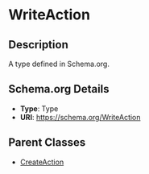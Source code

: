 # WriteAction

## Description
A type defined in Schema.org.

## Schema.org Details
- **Type**: Type
- **URI**: https://schema.org/WriteAction

## Parent Classes
- [CreateAction](../CreateAction.md)

